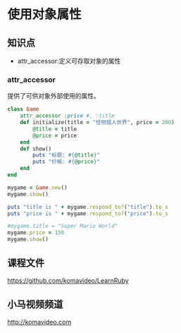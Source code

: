 使用对象属性
==========

## 知识点

* attr_accessor:定义可存取对象的属性

### attr_accessor

提供了可供对象外部使用的属性。

~~~ruby
class Game
    attr_accessor :price #, :title
    def initialize(title = "怪物猎人世界", price = 200)
        @title = title
        @price = price
    end
    def show()
        puts "标题: #{@title}"
        puts "价格: #{@price}"
    end
end

mygame = Game.new()
mygame.show()

puts "title is " + mygame.respond_to?("title").to_s
puts "price is " + mygame.respond_to?("price").to_s

#mygame.title = "Super Mario World"
mygame.price = 150
mygame.show()
~~~

## 课程文件

https://github.com/komavideo/LearnRuby

## 小马视频频道

http://komavideo.com
